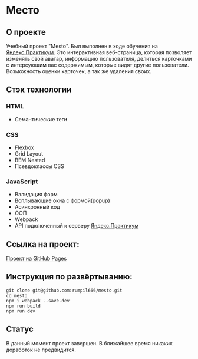 # Место

## О проекте

Учебный проект "Mesto". Был выполнен в ходе обучения на [Яндекс.Практикум](https://practicum.yandex.ru/). Это интерактивная веб-страница, которая позволяет изменять свой аватар, информацию пользователя, делиться карточками с интерсующим вас содержимым, которые видят другие пользователи. Возможность оценки карточек, а так же удаления своих.

## Стэк технологии
### HTML
- Семантические теги

### CSS
- Flexbox
- Grid Layout
- BEM Nested
- Псевдоклассы CSS
### JavaScript
- Валидация форм
- Всплывающие окна с формой(popup)
- Асинхронный код
- ООП
- Webpack
- API подключенный к серверу [Яндекс.Практикум](https://practicum.yandex.ru/)

## Ссылка на проект:
[Проект на GitHub Pages](https://rumpil666.github.io/mesto/)

## Инструкция по развёртыванию:
```
git clone git@github.com:rumpil666/mesto.git
cd mesto
npm i webpack --save-dev
npm run build
npm run dev
```
## Статус
В данный момент проект завершен. В ближайшее время никаких доработок не предвидится.
